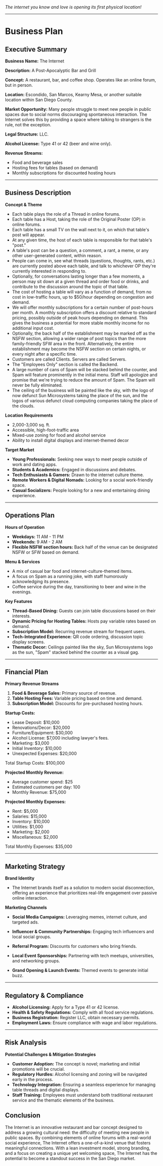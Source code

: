 
_The internet you know and love is opening its first physical location!_

---
# Business Plan

## Executive Summary

**Business Name:** The Internet

**Description:** A Post-Apocalyptic Bar and Grill

**Concept:** A restaurant, bar, and coffee shop. Operates like an online forum, but in person.

**Location:** Escondido, San Marcos, Kearny Mesa, or another suitable location within San Diego County.

**Market Opportunity:** Many people struggle to meet new people in public spaces due to social norms discouraging spontaneous interaction. The Internet solves this by providing a space where talking to strangers is the rule, not the exception.

**Legal Structure:** LLC.

**Alcohol License:** Type 41 or 42 (beer and wine only).

**Revenue Streams:**
- Food and beverage sales
- Hosting fees for tables (based on demand)
- Monthly subscriptions for discounted hosting hours

---
## Business Description

**Concept & Theme**

- Each table plays the role of a Thread in online forums.
- Each table has a Host, taking the role of the Original Poster (OP) in online forums.
- Each table has a small TV on the wall next to it, on which that table's post will appear.
- At any given time, the host of each table is responsible for that table's "post."
- A table's post can be a question, a comment, a rant, a meme, or any other user-generated content, within reason.
- People can come in, see what threads (questions, thoughts, rants, etc.) are currently posted above each table, and talk to whichever OP they're currently interested in responding to.
- Optionally, for conversations lasting longer than a few moments, a person may sit down at a given thread and order food or drinks, and contribute to the discussion around the topic of that table.
- The cost of hosting a table will vary as a function of demand, from no cost in low-traffic hours, up to $50/hour depending on congestion and demand.
- We will offer monthly subscriptions for a certain number of post-hours per month. A monthly subscription offers a discount relative to standard pricing, possibly outside of peak hours depending on demand. This gives the business a potential for more stable monthly income for no additional input cost.
- Optionally, the back half of the establishment may be marked off as the NSFW section, allowing a wider range of post topics than the more family-friendly SFW area in the front. Alternatively, the entire establishment may become the NSFW section on certain nights, or every night after a specific time.
- Customers are called Clients. Servers are called Servers.
- The "Employees Only" section is called the Backend.
- A large number of cans of Spam will be stacked behind the counter, and Spam will feature prominently in the initial menu. Staff will apologize and promise that we're trying to reduce the amount of Spam. The Spam will never be fully eliminated.
- The ceiling of the business will be painted like the sky, with the logo of now defunct Sun Microsystems taking the place of the sun, and the logos of various defunct cloud computing companies taking the place of the clouds.

**Location Requirements**

- 2,000-3,000 sq. ft.
- Accessible, high-foot-traffic area
- Mixed-use zoning for food and alcohol service
- Ability to install digital displays and internet-themed decor

**Target Market**

- **Young Professionals:** Seeking new ways to meet people outside of work and dating apps.
- **Students & Academics:** Engaged in discussions and debates.
- **Tech Enthusiasts & Gamers:** Drawn to the internet culture theme.
- **Remote Workers & Digital Nomads:** Looking for a social work-friendly space.
- **Casual Socializers:** People looking for a new and entertaining dining experience.

---

## Operations Plan

**Hours of Operation**

- **Weekdays:** 11 AM - 11 PM
- **Weekends:** 9 AM - 2 AM
- **Flexible NSFW section hours:** Back half of the venue can be designated NSFW or SFW based on demand.


**Menu & Services**

- A mix of casual bar food and internet-culture-themed items.
- A focus on Spam as a running joke, with staff humorously acknowledging its presence.
- Coffee service during the day, transitioning to beer and wine in the evenings.


**Key Features**

- **Thread-Based Dining:** Guests can join table discussions based on their interests.
- **Dynamic Pricing for Hosting Tables:** Hosts pay variable rates based on demand.
- **Subscription Model:** Recurring revenue stream for frequent users.
- **Tech-Integrated Experience:** QR code ordering, discussion topic display screens.
- **Thematic Decor:** Ceilings painted like the sky, Sun Microsystems logo as the sun, "Spam" stacked behind the counter as a visual gag.

---

## Financial Plan

**Primary Revenue Streams**

1. **Food & Beverage Sales:** Primary source of revenue.
2. **Table Hosting Fees:** Variable pricing based on time and demand.
3. **Subscription Model:** Discounts for pre-purchased hosting hours.

**Startup Costs:**

- Lease Deposit: $10,000
- Renovations/Decor: $20,000
- Furniture/Equipment: $30,000
- Alcohol License: $7,000 including lawyer's fees.
- Marketing: $3,000
- Initial Inventory: $10,000
- Unexpected Expenses: $20,000

Total Startup Costs: $100,000

**Projected Monthly Revenue:**  

- Average customer spend: $25
- Estimated customers per day: 100
- Monthly Revenue: $75,000

**Projected Monthly Expenses:**

- Rent: $5,000
- Salaries: $15,000
- Inventory: $10,000
- Utilities: $1,000
- Marketing: $2,000
- Miscellaneous: $2,000

Total Monthly Expenses: $35,000


---
## Marketing Strategy

**Brand Identity**

- The Internet brands itself as a solution to modern social disconnection, offering an experience that prioritizes real-life engagement over passive online interaction.

**Marketing Channels**

- **Social Media Campaigns:** Leveraging memes, internet culture, and targeted ads.
    
- **Influencer & Community Partnerships:** Engaging tech influencers and local social groups.
    
- **Referral Program:** Discounts for customers who bring friends.
    
- **Local Event Sponsorships:** Partnering with tech meetups, universities, and networking groups.
    
- **Grand Opening & Launch Events:** Themed events to generate initial buzz.
    

---

## Regulatory & Compliance

- **Alcohol Licensing:** Apply for a Type 41 or 42 license.
- **Health & Safety Regulations:** Comply with all food service regulations.
- **Business Registration:** Register LLC, obtain necessary permits.
- **Employment Laws:** Ensure compliance with wage and labor regulations.

---

## Risk Analysis

**Potential Challenges & Mitigation Strategies**

- **Customer Adoption:** The concept is novel; marketing and initial promotions will be crucial.
- **Regulatory Hurdles:** Alcohol licensing and zoning will be navigated early in the process.
- **Technology Integration:** Ensuring a seamless experience for managing table threads and digital displays.
- **Staff Training:** Employees must understand both traditional restaurant service and the thematic elements of the business.

## Conclusion

The Internet is an innovative restaurant and bar concept designed to address a growing cultural need: the difficulty of meeting new people in public spaces. By combining elements of online forums with a real-world social experience, The Internet offers a one-of-a-kind venue that fosters meaningful connections. With a lean investment model, strong branding, and a focus on creating a unique yet welcoming space, The Internet has the potential to become a standout success in the San Diego market.